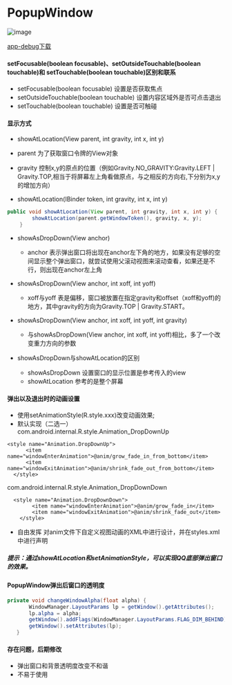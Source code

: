 # PopupWindow
![image](https://github.com/jiyewushen/PopupWindow/blob/master/screen.gif)

[app-debug下载](https://github.com/jiyewushen/PopupWindow/blob/master/app/build/outputs/apk/app-debug.apk)


#### setFocusable(boolean focusable)、setOutsideTouchable(boolean touchable)和 setTouchable(boolean touchable)区别和联系
* setFocusable(boolean focusable) 设置是否获取焦点
* setOutsideTouchable(boolean touchable) 设置内容区域外是否可点击退出
* setTouchable(boolean touchable) 设置是否可触碰


#### 显示方式
 * showAtLocation(View parent, int gravity, int x, int y)
  * parent 为了获取窗口令牌的View对象
  * gravity 控制x,y的原点的位置（例如Gravity.NO_GRAVITY:Gravity.LEFT | Gravity.TOP,相当于将屏幕左上角看做原点，与之相反的方向右,下分别为x,y的增加方向）



 * showAtLocation(IBinder token, int gravity, int x, int y)
 ```java
 public void showAtLocation(View parent, int gravity, int x, int y) {
         showAtLocation(parent.getWindowToken(), gravity, x, y);
     }
 ```


 * showAsDropDown(View anchor)
   * anchor 表示弹出窗口将出现在anchor左下角的地方，如果没有足够的空间显示整个弹出窗口，就尝试使用父滚动视图来滚动查看，如果还是不行，则出现在anchor左上角



 * showAsDropDown(View anchor, int xoff, int yoff)
   * xoff与yoff 表是偏移，窗口被放置在指定gravity和offset（xoff和yoff)的地方，其中gravity的方向为Gravity.TOP | Gravity.START。


 * showAsDropDown(View anchor, int xoff, int yoff, int gravity)
   * 与showAsDropDown(View anchor, int xoff, int yoff)相比，多了一个改变重力方向的参数


 * showAsDropDown与showAtLocation的区别
   * showAsDropDown 设置窗口的显示位置是参考传入的view
   * showAtLocation 参考的是整个屏幕



#### 弹出以及退出时的动画设置
* 使用setAnimationStyle(R.style.xxx)改变动画效果;
 * 默认实现（二选一）
   com.android.internal.R.style.Animation_DropDownUp
  ```
  <style name="Animation.DropDownUp">
        <item name="windowEnterAnimation">@anim/grow_fade_in_from_bottom</item>
        <item name="windowExitAnimation">@anim/shrink_fade_out_from_bottom</item>
    </style>
  ```
   com.android.internal.R.style.Animation_DropDownDown
  ```
    <style name="Animation.DropDownDown">
          <item name="windowEnterAnimation">@anim/grow_fade_in</item>
          <item name="windowExitAnimation">@anim/shrink_fade_out</item>
      </style>
  ```
  * 自由发挥 对anim文件下自定义视图动画的XML中进行设计，并在styles.xml中进行声明
##### 提示：通过showAtLocation和setAnimationStyle，可以实现QQ底部弹出窗口的效果。


  #### PopupWindow弹出后窗口的透明度
  ```java
  private void changeWindowAlpha(float alpha) {
         WindowManager.LayoutParams lp = getWindow().getAttributes();
         lp.alpha = alpha;
         getWindow().addFlags(WindowManager.LayoutParams.FLAG_DIM_BEHIND);
         getWindow().setAttributes(lp);
     }
  ```

#### 存在问题，后期修改
 * 弹出窗口和背景透明度改变不和谐
 * 不易于使用
